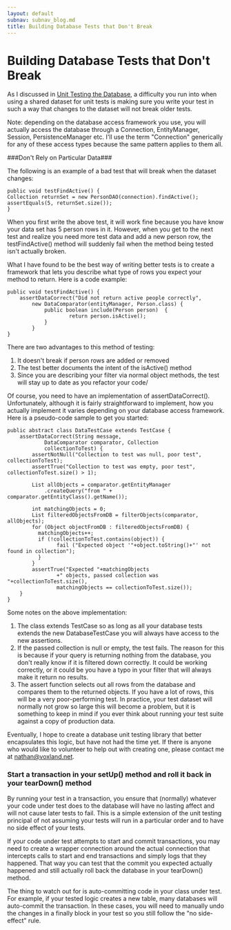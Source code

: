 ```yaml
---
layout: default
subnav: subnav_blog.md
title: Building Database Tests that Don't Break
---
```

# Building Database Tests that Don't Break

As I discussed in <a href="http://www.liquibase.org/2007/06/unit-testing-database-access-layer.html">Unit Testing the Database</a>, a difficulty you run into when using a shared dataset for unit tests is making sure you write your test in such a way that changes to the dataset will not break older tests.

Note: depending on the database access framework you use, you will actually access the database through a Connection, EntityManager, Session, PersistenceManager etc.  I'll use the term "Connection" generically for any of these access types because the same pattern applies to them all.

###Don't Rely on Particular Data###

The following is an example of a bad test that will break when the dataset changes:


    public void testFindActive() {
    Collection returnSet = new PersonDAO(connection).findActive();
    assertEquals(5, returnSet.size());
    }

When you first write the above test, it will work fine because you have know your data set has 5 person rows in it.  However, when you get to the next test and realize you need more test data and add a new person row, the testFindActive() method will suddenly fail when the method being tested isn't actually broken.

What I have found to be the best way of writing better tests is to create a framework that lets you describe what type of rows you expect your method to return.  Here is a code example:

    public void testFindActive() {
        assertDataCorrect("Did not return active people correctly",
            new DataComparator(entityManager, Person.class) {
                public boolean include(Person person)  {
                        return person.isActive();
                }
            }
    }

There are two advantages to this method of testing:

1. It doesn't break if person rows are added or removed
1. The test better documents the intent of the isActive() method
1. Since you are describing your filter via normal object methods, the test will stay up to date as you refactor your code/

Of course, you need to have an implementation of assertDataCorrect().  Unfortunately, although it is fairly straightforward to implement, how you actually implement it varies depending on your database access framework.  Here is a pseudo-code sample to get you started:


    public abstract class DataTestCase extends TestCase {
        assertDataCorrect(String message,
                DataComparator comparator, Collection
                collectionToTest) {
            assertNotNull("Collection to test was null, poor test", collectionToTest);
            assertTrue("Collection to test was empty, poor test", collectionToTest.size() > 1);

            List allObjects = comparator.getEntityManager
                .createQuery("from " + comparator.getEntityClass().getName());

            int matchingObjects = 0;
            List filteredObjectsFromDB = filterObjects(comparator, allObjects);
            for (Object objectFromDB : filteredObjectsFromDB) {
              matchingObjects++;
              if (!collectionToTest.contains(object)) {
                    fail ("Expected object '"+object.toString()+"' not found in collection");
              }
            }
            assertTrue("Expected "+matchingObjects
                    +" objects, passed collection was "+collectionToTest.size(),
                    matchingObjects == collectionToTest.size());
        }
    }

Some notes on the above implementation:

1. The class extends TestCase so as long as all your database tests extends the new DatabaseTestCase you will always have access to the new assertions.
1. If the passed collection is null or empty, the test fails.  The reason for this is because if your query is returning nothing from the database, you don't really know if it is filtered down correctly.  It could be working correctly, or it could be you have a typo in your filter that will always make it return no results.
1. The assert function selects out all rows from the database and compares them to the returned objects.  If you have a lot of rows, this will be a very poor-performing test.  In practice, your test dataset will normally not grow so large this will become a problem, but it is something to keep in mind if you ever think about running your test suite against a copy of production data.

Eventually, I hope to create a database unit testing library that better encapsulates this logic, but have not had the time yet.  If there is anyone who would like to volunteer to help out with creating one, please contact me at nathan@voxland.net.

### Start a transaction in your setUp() method and roll it back in your tearDown() method

By running your test in a transaction, you ensure that (normally) whatever your code under test does to the database will have no lasting affect and will not cause later tests to fail.  This is a simple extension of the unit testing principal of not assuming your tests will run in a particular order and to have no side effect of your tests.

If your code under test attempts to start and commit transactions, you may need to create a wrapper connection around the actual connection that intercepts calls to start and end transactions and simply logs that they happened.  That way you can test that the commit you expected actually happened and still actually roll back the database in your tearDown() method.

The thing to watch out for is auto-committing code in your class under test.  For example, if your tested logic creates a new table, many databases will auto-commit the transaction.  In these cases, you will need to manually undo the changes in a finally block in your test so you still follow the "no side-effect" rule.
